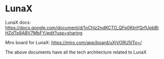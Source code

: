# LunaX

LunaX docs: https://docs.google.com/document/d/1oChlz2ndKCTO_QFp0KtnYQrfUpbBtHZdTp8ABV7MbFY/edit?usp=sharing

Miro board for LunaX: https://miro.com/app/board/uXjVORU5ITo=/

The above documents have all the tech architecture related to LunaX
